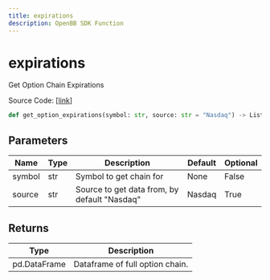```yaml
---
title: expirations
description: OpenBB SDK Function
---
```


# expirations

Get Option Chain Expirations

Source Code: [[link](https://github.com/OpenBB-finance/OpenBBTerminal/tree/main/openbb_terminal/stocks/options/options_sdk_helper.py#L63)]

```python
def get_option_expirations(symbol: str, source: str = "Nasdaq") -> List
```
## Parameters

| Name | Type | Description | Default | Optional |
| ---- | ---- | ----------- | ------- | -------- |
| symbol | str | Symbol to get chain for | None | False |
| source | str | Source to get data from, by default "Nasdaq" | Nasdaq | True |

## Returns

| Type | Description |
| ---- | ----------- |
| pd.DataFrame | Dataframe of full option chain. |

